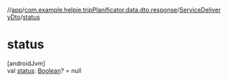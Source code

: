 //[app](../../../index.md)/[com.example.helpie.tripPlanificator.data.dto.response](../index.md)/[ServiceDeliveryDto](index.md)/[status](status.md)

# status

[androidJvm]\
val [status](status.md): [Boolean](https://kotlinlang.org/api/latest/jvm/stdlib/kotlin/-boolean/index.html)? = null
